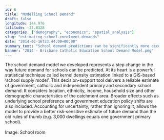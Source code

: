 ```yaml
---
id: 6
title: "Modelling School Demand"
draft: false
longitude: 144.976
latitude: -37.8128
categories: ["demography", "economics", "spatial_analysis"]
slug: "estimating-school-enrolment-demands"
date: "2014-02-16T23:44:00+00:00"
summary_text: "School demand predictions can be significantly more accurate with relatively straightforward improvement in statistical modelling"
banner: "2014 - Brisbane Catholic Education School Demand Model.png"
---
```


The school demand model we developed&nbsp;represents a step change in the way future demand for schools can be predicted. At its heart is a powerful statistical technique called kernel density estimation linked to a GIS-based ‘school supply model’. This decision-support tool delivers a reliable estimate of government, catholic and independent primary and secondary school demand. It considers location, ethnicity, income, household size and other demographic characteristics of the catchment area. Broader effects such as underlying school preference and government education policy shifts are also included. Accounting for uncertainty, rather than ignoring it, allows the model to provide a better risk-sensitive estimate of future demand than the old rules of thumb (e.g. 3,000 dwellings equals one government primary school).<br><span class="wysiwyg-color-silver"><br></span><span class="wysiwyg-color-silver">Image: School room</span><br><br>
